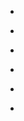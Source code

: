 
- [](/2019/08/ew1mj5o/)

- [](/2019/08/ew0qmob/)

- [](/2019/03/ehqlrqe/)

- [](/2015/08/ctrds6q/)

- [](/2013/07/caxdaug/)

- [](/2011/12/c3cnx5g/)
